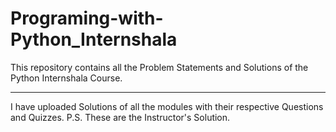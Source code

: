 # Programing-with-Python_Internshala
This repository contains all the Problem Statements and Solutions of the Python Internshala Course.
***
I have uploaded Solutions of all the modules with their respective Questions and Quizzes.
P.S. These are the Instructor's Solution.
